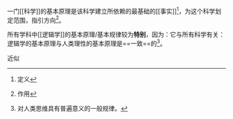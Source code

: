 一门[[科学]]的基本原理是该科学建立所依赖的最基础的[[事实]][^1]，为这个科学划定范围，指引方向[^2]。

所有学科中[[逻辑学]]的基本原理/基本规律较为**特别**，因为：它与所有科学有关：逻辑学的基本原理与人类理性的基本原理是==一致==的[^3]。

近似

[^1]: 定义
[^2]: 作用
[^3]: 对人类思维具有普遍意义的一般规律。